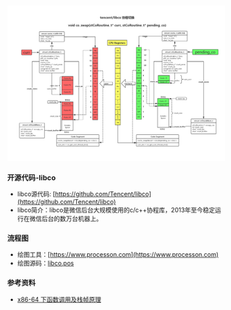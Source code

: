 ![libco routine swap](libco_swap.png)

### 开源代码-libco

- libco源代码: [https://github.com/Tencent/libco](https://github.com/Tencent/libco)
- libco简介：libco是微信后台大规模使用的c/c++协程库，2013年至今稳定运行在微信后台的数万台机器上。

### 流程图

- 绘图工具：[https://www.processon.com](https://www.processon.com)
- 绘图源码：[libco.pos](libco_swap.pos)

### 参考资料

- [x86-64 下函数调用及栈帧原理](https://zhuanlan.zhihu.com/p/27339191)
